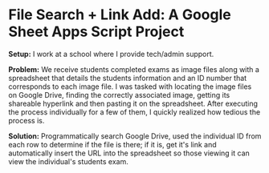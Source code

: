 # File Search + Link Add: A Google Sheet Apps Script Project
**Setup:** I work at a school where I provide tech/admin support.

**Problem:** We receive students completed exams as image files along with a spreadsheet that details the students information and an ID number that corresponds to each image file. I was tasked with locating the image files on Google Drive, finding the correctly associated image, getting its shareable hyperlink and then pasting it on the spreadsheet. After executing the process individually for a few of them, I quickly realized how tedious the process is.

**Solution:** Programmatically search Google Drive, used the individual ID from each row to determine if the file is there; if it is, get it's link and automatically insert the URL into the spreadsheet so those viewing it can view the individual's students exam.
